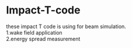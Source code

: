 # Impact-T-code
these impact T code is using for beam simulation.  
1.wake field application  
2.energy spread measurement  
